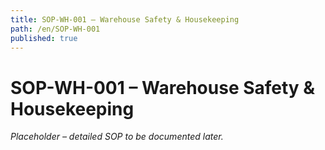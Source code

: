 ```yaml
---
title: SOP-WH-001 – Warehouse Safety & Housekeeping
path: /en/SOP-WH-001
published: true
---
```


# SOP-WH-001 – Warehouse Safety & Housekeeping
*Placeholder – detailed SOP to be documented later.*
